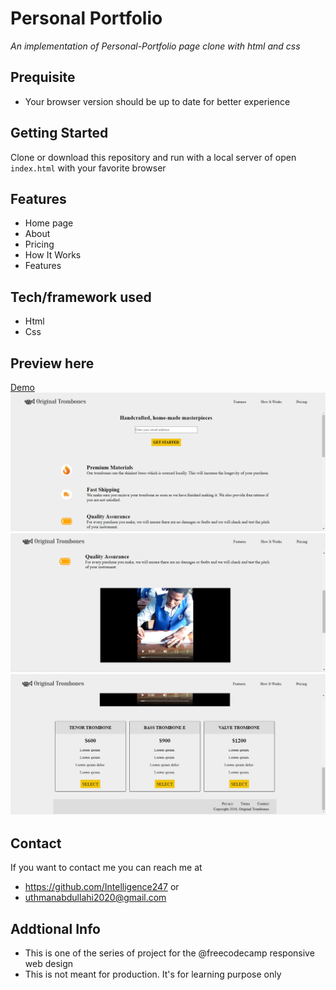 # Personal Portfolio
*An implementation of Personal-Portfolio page clone with html and css*
## Prequisite
- Your browser version should be up to date for better experience
## Getting Started
Clone or download this repository and run with a local server of open `index.html` with your favorite browser
## Features
- Home page
- About
- Pricing
- How It Works
- Features
## Tech/framework used
- Html
- Css
## Preview here
[Demo](https://rawcdn.githack.com/Intelligence247/Portfolio/1656087ba9767e1322eff6ada612eac3f7efacf9/index.html)
![screenshot](/media/sketch.png)
![screenshot](/media/sketch1.png)
![screenshot](/media/sketch2.png)
## Contact
If you want to contact me you can reach me at
- https://github.com/Intelligence247 or
- uthmanabdullahi2020@gmail.com
## Addtional Info
- This is one of the series of project for the @freecodecamp responsive web design 
- This is not meant for production. It's for learning purpose only